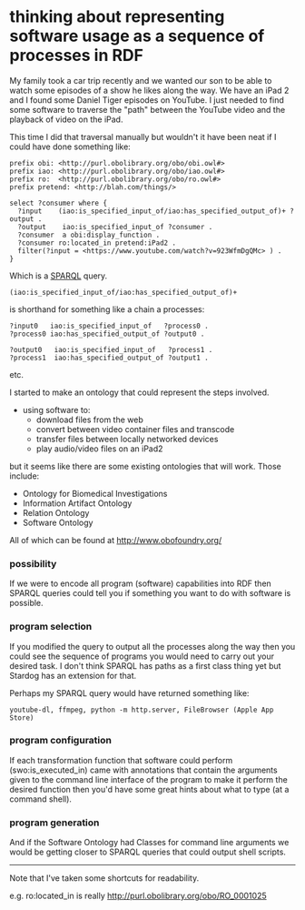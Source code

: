 # thinking about representing software usage as a sequence of processes in RDF


My family took a car trip recently and we wanted our son to be able to watch some episodes of a show he likes along the way.
We have an iPad 2 and I found some Daniel Tiger episodes on YouTube. 
I just needed to find some software to traverse the "path" between the YouTube video and the playback of video on the iPad.

This time I did that traversal manually but wouldn't it have been neat if I could have done something like:

```
prefix obi: <http://purl.obolibrary.org/obo/obi.owl#>
prefix iao: <http://purl.obolibrary.org/obo/iao.owl#>
prefix ro:  <http://purl.obolibrary.org/obo/ro.owl#>
prefix pretend: <http://blah.com/things/>

select ?consumer where {
  ?input    (iao:is_specified_input_of/iao:has_specified_output_of)+ ?output .
  ?output    iao:is_specified_input_of ?consumer .
  ?consumer  a obi:display_function .
  ?consumer ro:located_in pretend:iPad2 .
  filter(?input = <https://www.youtube.com/watch?v=923WfmDgQMc> ) .
}
```

Which is a [SPARQL](https://en.wikipedia.org/wiki/SPARQL) query.


`(iao:is_specified_input_of/iao:has_specified_output_of)+`

is shorthand for something like a chain a processes:

```
?input0   iao:is_specified_input_of   ?process0 .
?process0 iao:has_specified_output_of ?output0 .

?output0   iao:is_specified_input_of   ?process1 .
?process1  iao:has_specified_output_of ?output1 .
```

etc.



I started to make an ontology that could represent the steps involved.
- using software to:
    - download files from the web
    - convert between video container files and transcode
    - transfer files between locally networked devices
    - play audio/video files on an iPad2

but it seems like there are some existing ontologies that will work.
Those include:

- Ontology for Biomedical Investigations 
- Information Artifact Ontology 
- Relation Ontology 
- Software Ontology 

All of which can be found at http://www.obofoundry.org/




### possibility
If we were to encode all program (software) capabilities into RDF then SPARQL queries could tell you if something you want to do with software is possible.


### program selection
If you modified the query to output all the processes along the way then you could see the sequence of programs you would need to carry out your desired task. I don't think SPARQL has paths as a first class thing yet but Stardog has an extension for that.

Perhaps my SPARQL query would have returned something like:

`youtube-dl, ffmpeg, python -m http.server, FileBrowser (Apple App Store)`


### program configuration
If each transformation function that software could perform (swo:is_executed_in) came with annotations that contain the arguments given to the command line interface of the program to make it perform the desired function then you'd have some great hints about what to type (at a command shell).


### program generation
And if the Software Ontology had Classes for command line arguments we would be getting closer to SPARQL queries that could output shell scripts.

---


Note that I've taken some shortcuts for readability.

e.g.  ro:located_in is really <http://purl.obolibrary.org/obo/RO_0001025>





